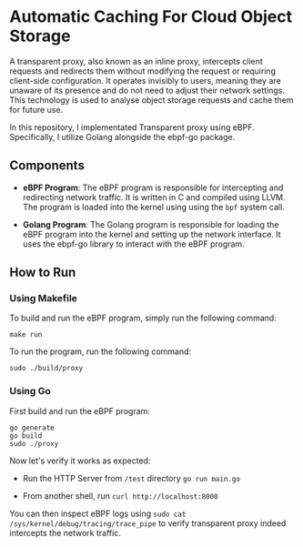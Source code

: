 # Automatic Caching For Cloud Object Storage

A transparent proxy, also known as an inline proxy, intercepts client requests and redirects them without modifying the request or requiring client-side configuration. It operates invisibly to users, meaning they are unaware of its presence and do not need to adjust their network settings. This technology is used to analyse object storage requests and cache them for future use. 

In this repository, I implementated Transparent proxy using eBPF. Specifically, I utilize Golang alongside the ebpf-go package.

## Components

- **eBPF Program**: The eBPF program is responsible for intercepting and redirecting network traffic. It is written in C and compiled using LLVM. The program is loaded into the kernel using using the `bpf` system call.

- **Golang Program**: The Golang program is responsible for loading the eBPF program into the kernel and setting up the network interface. It uses the ebpf-go library to interact with the eBPF program.

## How to Run

### Using Makefile



To build and run the eBPF program, simply run the following command:
```
make run
```

To run the program, run the following command:
```
sudo ./build/proxy
```

### Using Go

First build and run the eBPF program:
```
go generate
go build
sudo ./proxy
```

Now let's verify it works as expected:

- Run the HTTP Server from `/test` directory `go run main.go`

- From another shell, run `curl http://localhost:8000`

You can then inspect eBPF logs using `sudo cat /sys/kernel/debug/tracing/trace_pipe` to verify transparent proxy indeed intercepts the network traffic.
